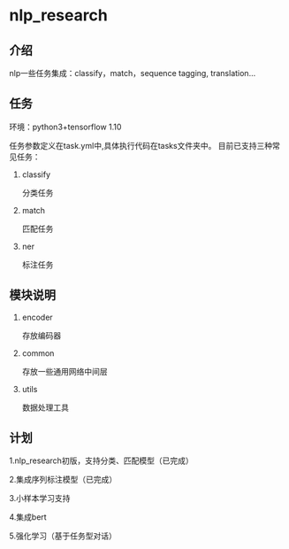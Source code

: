 # nlp_research


## 介绍
nlp一些任务集成：classify，match，sequence tagging, translation...

## 任务
环境：python3+tensorflow 1.10

任务参数定义在task.yml中,具体执行代码在tasks文件夹中。
目前已支持三种常见任务：

1. classify

    分类任务

2. match

    匹配任务

3. ner

    标注任务

## 模块说明

1. encoder

    存放编码器

2. common

    存放一些通用网络中间层

3. utils

    数据处理工具

## 计划
1.nlp_research初版，支持分类、匹配模型（已完成）

2.集成序列标注模型（已完成）

3.小样本学习支持

4.集成bert

5.强化学习（基于任务型对话）








